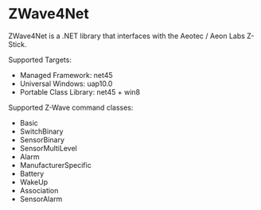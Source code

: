 # ZWave4Net
 ZWave4Net is a .NET library that interfaces with the Aeotec / Aeon Labs Z-Stick. 

Supported Targets:

- Managed Framework: net45
- Universal Windows: uap10.0
- Portable Class Library: net45 + win8

Supported Z-Wave command classes:

- Basic
- SwitchBinary
- SensorBinary
- SensorMultiLevel
- Alarm
- ManufacturerSpecific
- Battery
- WakeUp
- Association
- SensorAlarm


